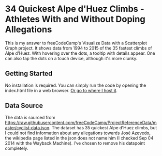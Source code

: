 # 34 Quickest Alpe d'Huez Climbs - Athletes With and Without Doping Allegations

This is my answer to freeCodeCamp's Visualize Data with a Scatterplot Graph project. It shows data from 1994 to 2015 of the 35 fastest climbs of Alpe d'Huez. With hovering over the dots, a tooltip with details appear. One can also tap the dots on a touch device, although it's more clunky.

## Getting Started

No installation is required. You can simply run the code by opening the index.html file in a web browser. [Or go to where I host it](https://robiniversen.com/visualize-data-with-a-scatterplot-graph).

## Data Source

The data is sourced from https://raw.githubusercontent.com/freeCodeCamp/ProjectReferenceData/master/cyclist-data.json. The dataset has 35 quickest Alpe d'Huez climbs, but I could not find information about any allegations towards José Azevedo, the wikipedia page listed in the json does not name him (I checked Sep 04 2014 with the Wayback Machine). I've chosen to remove his datapoint completely.
